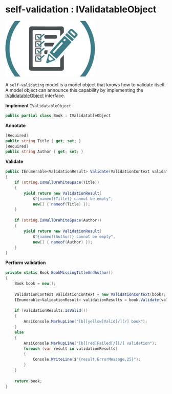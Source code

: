 ﻿# self-validation : IValidatableObject

![Self Validate](assets/self_validate.png)

A `self-validating` model is a model object that knows how to validate itself. A model object can
announce this capability by implementing the [IValidatableObject](https://docs.microsoft.com/en-us/dotnet/api/system.componentmodel.dataannotations.ivalidatableobject?view=net-6.0) interface.

**Implement** `IValidatableObject`

```csharp
public partial class Book : IValidatableObject
```

**Annotate**

```csharp
[Required]
public string Title { get; set; }
[Required]
public string Author { get; set; }
```

**Validate**

```csharp
public IEnumerable<ValidationResult> Validate(ValidationContext validationContext)
{
    if (string.IsNullOrWhiteSpace(Title))
    {
        yield return new ValidationResult(
            $"{nameof(Title)} cannot be empty",
            new[] { nameof(Title) });
    }

    if (string.IsNullOrWhiteSpace(Author))
    {
        yield return new ValidationResult(
            $"{nameof(Author)} cannot be empty",
            new[] { nameof(Author) });
    }
}
```

**Perform validation**

```csharp
private static Book BookMissingTitleAndAuthor()
{
    Book book = new();

    ValidationContext validationContext = new ValidationContext(book);
    IEnumerable<ValidationResult> validationResults = book.Validate(validationContext);

    if (validationResults.IsValid())
    {
        AnsiConsole.MarkupLine("[b][yellow]Valid[/][/] book");
    }
    else
    {
        AnsiConsole.MarkupLine("[b][red]Failed[/][/] validation");
        foreach (var result in validationResults)
        {
            Console.WriteLine($"{result.ErrorMessage,25}");
        }
    }

    return book;
}
```